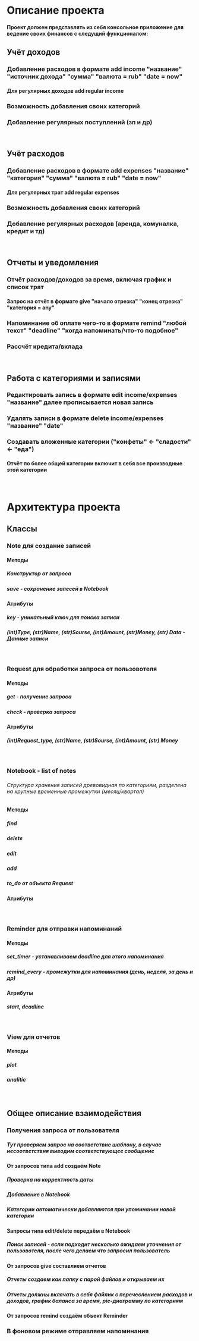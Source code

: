# Описание проекта
#### Проект должен представлять из себя консольное приложение для ведение своих финансов с следущий функционалом:
## Учёт доходов
### Добавление расходов в формате add income "название" "источник дохода" "сумма" "валюта = rub" "date = now" 
#### Для регулярных доходов add regular income
### Возможность добавления своих категорий
### Добавление регулярных поступлений (зп и др)
<br/>

## Учёт расходов
### Добавление расходов в формате add expenses "название" "категория" "сумма" "валюта = rub" "date = now"
#### Для регулярных трат add regular expenses
### Возможность добавления своих категорий
### Добавление регулярных расходов (аренда, комуналка, кредит и тд)
<br/>

## Отчеты и уведомления
### Отчёт расходов/доходов за время, включая график и список трат
#### Запрос на отчёт в формате give "начало отрезка" "конец отрезка" "категория = any" 
### Напоминание об оплате чего-то в формате remind "любой текст" "deadline" "когда напоминать/что-то подобное"
### Рассчёт кредита/вклада 
<br/>

## Работа с категориями и записями
### Редактировать запись в формате edit income/expenses "название" далее прописывается новая запись
### Удалять записи в формате delete income/expenses "название" "date"
### Создавать вложенные категории ("конфеты" <- "сладости" <- "еда")
#### Отчёт по более общей категории включит в себя все производные этой категории
<br/>

# Архитектура проекта
## Классы
### Note для создание записей
#### Методы 
##### Конструктор от запроса
##### save - сохранение запесей в Notebook

#### Атрибуты
##### key - уникальный ключ для поиска записи
##### (int)Type, (str)Name, (str)Sourse, (int)Amount, (str)Money, (str) Data - Данные записи
<br/>

### Request для обработки запроса от пользовотеля
#### Методы 
##### get - получение запроса
##### check - проверка запроса
#### Атрибуты
##### (int)Request_type, (str)Name, (str)Sourse, (int)Amount, (str) Money
<br/>

### Notebook - list of notes
###### Структура хранения записей древовидная по категориям, разделена на крупные временные промежутки (месяц/квартал)
#### Методы 
##### find
##### delete
##### edit 
##### add
##### to_do от объекта Request
#### Атрибуты
#####
<br/>

### Reminder для отправки напоминаний 
#### Методы 
##### set_timer - устанавливаем deadline для этого напоминания
##### remind_every - промежутки для напоминания (день, неделя, за день и др)
#### Атрибуты
##### start,  deadline
<br/>

### View для отчетов 
#### Методы 
##### plot
##### analitic
<br/>

## Общее описание взаимодействия
### Получения запроса от пользователя
##### Тут проверяем запрос на соответствие шаблону, в случае несоответствия выводим соответствующее сообщение
#### От запросов типа add создаём Note
##### Проверка на корректность даты
##### Добавление в Notebook
##### Категории автоматически добавляются при упоминании новой категории
#### Запросы типа edit/delete передаём в Notebook
##### Поиск записей - если подходит несколько ожидаем уточнения от пользовотеля, после чего делаем что запросил пользователь
#### От запросов give составляем отчетов
##### Отчеты создаем как папку с парой файлов и открываем их
##### Отчеты должны вклячать в себя файлик с перечеслением расходов и доходов, график баланса за время, pie-диаграмму по категориям
#### От запросов remind создаём объект Reminder 
### В фоновом режиме отправляем напоминания